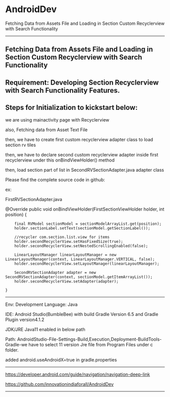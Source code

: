 # AndroidDev

Fetching Data from Assets File and Loading in Section Custom Recyclerview with Search Functionality

--------------------------------------------------------------------
Fetching Data from Assets File and Loading in Section Custom Recyclerview with Search Functionality
--------------------------------------------------------------------
Requirement:
Developing Section Recyclerview with Search Functionality Features.
----------------------------------------------------------------------------------------------------
Steps for Initialization to kickstart below:
----------------------------------------------------------------------------------------------------
we are using mainactivity page with Recyclerview

also, Fetching data from Asset Text File

then, we have to create first custom recyclerview adapter class to load section rv tiles

then, we have to declare second custom recyclerview adapter inside first recyclerview under this onBindViewHolder() method

then, load section part of list in SecondRVSectionAdapter.java adapter class

Please find the complete source code in github:

ex:

FirstRVSectionAdapter.java

 @Override
    public void onBindViewHolder(FirstSectionViewHolder holder, int position) {
    
        final RVModel sectionModel = sectionModelArrayList.get(position);
        holder.sectionLabel.setText(sectionModel.getSectionLabel());

        //recycler com.section.list.view for items
        holder.secondRecyclerView.setHasFixedSize(true);
        holder.secondRecyclerView.setNestedScrollingEnabled(false);

        LinearLayoutManager linearLayoutManager = new LinearLayoutManager(context, LinearLayoutManager.VERTICAL, false);
        holder.secondRecyclerView.setLayoutManager(linearLayoutManager);

        SecondRVSectionAdapter adapter = new SecondRVSectionAdapter(context, sectionModel.getItemArrayList());
        holder.secondRecyclerView.setAdapter(adapter);

    }

----------------------------------------------------------------------------------------------------
Env:
Development Language: Java

IDE: Android Studio(BumbleBee) with build Gradle Version 6.5 and Gradle Plugin version4.1.2

JDK/JRE Java11 enabled in below path

Path: AndroidStudio-File-Settings-Build,Execution,Deployment-BuildTools-Gradle-we have to select 11 version Jre file from Program Files under c folder.

added android.useAndroidX=true in gradle.properties

--------------------------------------------------------------------

https://developer.android.com/guide/navigation/navigation-deep-link

https://github.com/innovationindiaforall/AndroidDev

----------------------------------------------------------------------------------------------------

